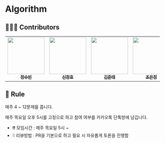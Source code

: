 # Algorithm

## 🙋🏻‍♂️ Contributors
<table>
  <tr>
    <td align="center"><a href="https://github.com/SoobinJung1013"><img src="https://avatars.githubusercontent.com/u/76704035?v=4" width="120px;" alt=""/><br /><sub><b>정수빈</b></sub></a><br /></td>
    <td align="center"><a href="https://github.com/Gloom-shin"><img src="https://avatars.githubusercontent.com/u/104331549?v=4" width="120px;" alt=""/><br /><sub><b>신창호</b></sub></a><br /></td>
   <td align="center"><a href="https://github.com/sronger"><img src="https://avatars.githubusercontent.com/u/79131091?v=4" width="120px;" alt=""/><br /><sub><b>김준태</b></sub></a><br /></td>
    <td align="center"><a href="https://github.com/EunJung516"><img src="https://avatars.githubusercontent.com/u/65918936?v=4" width="120px;" alt=""/><br /><sub><b>조은정</b></sub></a><br /></td>
    <td align="center"><a href="https://github.com/roasted-penguin"><img src="https://avatars.githubusercontent.com/u/43606521?v=4" width="120px;" alt=""/><br /><sub><b>권순우</b></sub></a><br /></td>
    <td align="center"><a href="https://github.com/"><img src="https://avatars.githubusercontent.com/u/79131091?v=4" width="120px;" alt=""/><br /><sub><b>정인희</b></sub></a><br /></td>
    <td align="center"><a href="https://github.com/"><img src="https://avatars.githubusercontent.com/u/79131091?v=4" width="120px;" alt=""/><br /><sub><b>백건우</b></sub></a><br /></td>
    <td align="center"><a href="https://github.com/"><img src="https://avatars.githubusercontent.com/u/79131091?v=4" width="120px;" alt=""/><br /><sub><b>이진호</b></sub></a><br /></td>
  </tr>
</table>

## 📌 Rule
매주 4 ~ 12문제를 풉니다.

매주 목요일 오후 5시를 고정으로 하고 참여 여부를 카카오톡 단톡방에 남깁니다.
* ❗❗ 모임시간 : 매주 목요일 5시 ~ 
* ❕❕ 리뷰방법 : PR을 기본으로 하고 필요 시 자유롭게 토론을 진행함
<br><br>
